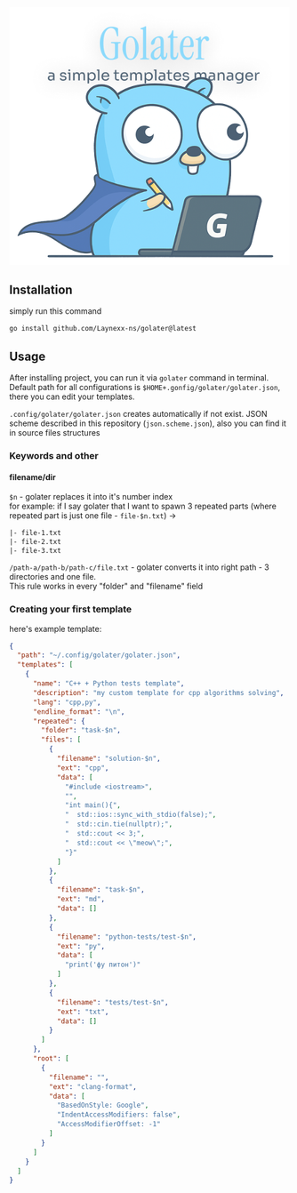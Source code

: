 <img src="./img/golater_preview.png" alt="logo">

## Installation

simply run this command
```bash
go install github.com/Laynexx-ns/golater@latest
```

## Usage

After installing project, you can run it via `golater` command in terminal. Default path for all 
configurations is `$HOME+.gonfig/golater/golater.json`, there you can edit your templates. <br/>

`.config/golater/golater.json` creates automatically if not exist. JSON scheme described in this repository (`json.scheme.json`), also you can find it in source files structures

### Keywords and other

#### filename/dir

`$n` - golater replaces it into it's number index <br/>
for example: if I say golater that I want to spawn 3 repeated parts (where repeated part is just one file - `file-$n.txt`) -> <br/>
```
|- file-1.txt
|- file-2.txt
|- file-3.txt
```

`/path-a/path-b/path-c/file.txt` - golater converts it into right path - 3 directories and one file. <br/>
This rule works in every "folder" and "filename" field


### Creating your first template

here's example template:
```json
{
  "path": "~/.config/golater/golater.json",
  "templates": [
    {
      "name": "C++ + Python tests template",
      "description": "my custom template for cpp algorithms solving",
      "lang": "cpp,py",
      "endline_format": "\n",
      "repeated": {
        "folder": "task-$n",
        "files": [
          {
            "filename": "solution-$n",
            "ext": "cpp",
            "data": [
              "#include <iostream>",
              "",
              "int main(){",
              "  std::ios::sync_with_stdio(false);",
              "  std::cin.tie(nullptr);",
              "  std::cout << 3;",
              "  std::cout << \"meow\";",
              "}"
            ]
          },
          {
            "filename": "task-$n",
            "ext": "md",
            "data": []
          },
          {
            "filename": "python-tests/test-$n",
            "ext": "py",
            "data": [
              "print('фу питон')"
            ]
          },
          {
            "filename": "tests/test-$n",
            "ext": "txt",
            "data": []
          }
        ]
      },
      "root": [
        {
          "filename": "",
          "ext": "clang-format",
          "data": [
            "BasedOnStyle: Google",
            "IndentAccessModifiers: false",
            "AccessModifierOffset: -1"
          ]
        }
      ]
    }
  ]
}
```